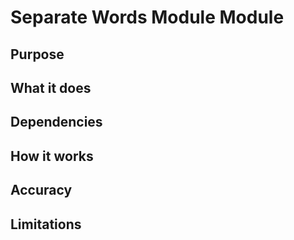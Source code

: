 # Separate Words Module Module

## Purpose

## What it does

## Dependencies

## How it works

## Accuracy

## Limitations
